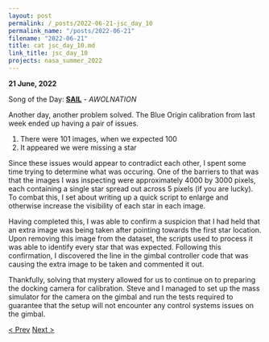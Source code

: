 ```yaml
---
layout: post
permalink: /_posts/2022-06-21-jsc_day_10
permalink_name: "/posts/2022-06-21"
filename: "2022-06-21"
title: cat jsc_day_10.md
link_title: jsc_day_10
projects: nasa_summer_2022
---
```

**21 June, 2022**

Song of the Day: [**SAIL**](https://youtu.be/tgIqecROs5M) - *AWOLNATION*

Another day, another problem solved. The Blue Origin calibration from last week ended up having a pair of issues.

1. There were 101 images, when we expected 100
2. It appeared we were missing a star

Since these issues would appear to contradict each other, I spent some time trying to determine what was occuring. One of the barriers to that was that the images I was inspecting were approximately 4000 by 3000 pixels, each containing a single star spread out across 5 pixels (if you are lucky). To combat this, I set about writing up a quick script to enlarge and otherwise increase the visibility of each star in each image.

Having completed this, I was able to confirm a suspicion that I had held that an extra image was being taken after pointing towards the first star location. Upon removing this image from the dataset, the scripts used to process it was able to identify every star that was expected. Following this confirmation, I discovered the line in the gimbal controller code that was causing the extra image to be taken and commented it out.

Thankfully, solving that mystery allowed for us to continue on to preparing the docking camera for calibration. Steve and I managed to set up the mass simulator for the camera on the gimbal and run the tests required to guarantee that the setup will not encounter any control systems issues on the gimbal.

[< Prev](/_posts/2022-06-19-__init__quiet_rack)    [Next >](/all_caught_up)
